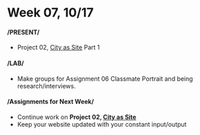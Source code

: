 # Week 07, 10/17

#### /PRESENT/

* Project 02, [City as Site](city_as_site.md) Part 1

#### /LAB/

* Make groups for Assignment 06 Classmate Portrait and being research/interviews.  

#### /Assignments for Next Week/

* Continue work on **Project 02, [City as Site](city_as_site.md)** 
* Keep your website updated with your constant input/output 
